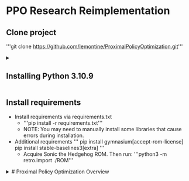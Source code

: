 # PPO Research Reimplementation

## Clone project
'''git clone https://github.com/Iemontine/ProximalPolicyOptimization.git'''

<details>
	<summary><h2>Installing Python 3.10.9</h2></summary>
	<h3>On Ubuntu 22.04</h3>
	'''bash
	sudo apt update
	sudo apt upgrade
	sudo apt install build-essential zlib1g-dev libncurses5-dev libgdbm-dev libnss3-dev libssl-dev libreadline-dev libffi-dev libsqlite3-dev wget libbz2-dev
	wget https://www.python.org/ftp/python/3.10.9/Python-3.10.9.tgz
	tar -xf Python-3.10.9.tgz
	cd Python-3.10.9
	./configure --enable-optimizations
	make -j$(nproc)
	sudo make altinstall
	'''
	<h3>On Windows/Mac</h3>
	* Download from https://www.python.org/downloads/release/python-3109/
	
	## Virtual Environment
	### Option 1: VSC builtin
	* Create a VSC virtual environment with Ctrl + Shift + P -> Python: Create Environment
	* Select Python 3.10.9
	### Option 2: Run the following commands
	* Create the virtual environment: '''python -m venv .venv'''
	* Activate the virtual environment
		* On Windows: '''.\myenv\Scripts\activate'''
		* On Mac: '''source myenv/bin/activate'''
</details>

## Install requirements
* Install requirements via requirements.txt
	* '''pip install -r requirements.txt'''
	* NOTE: You may need to manually install some libraries that cause errors during installation.
* Additional requirements
	'''
	pip install gymnasium[accept-rom-license]
	pip install stable-baselines3[extra]
	'''
	* Acquire Sonic the Hedgehog ROM. Then run: '''python3 -m retro.import ./ROM'''

<details>
<summary># Proximal Policy Optimization Overview</summary>
	- rl algo using a on-policy method
	- on-policy method means the algo learns a policy to make decsions in the environment
## How it works at a high level
	- first collect trajectories
		- agent takes an action, environment returns a trajectory (state, action, reward, next_state)
	- next compute advantage estimates
		- advantage function computes how much better an action is compared to the average action at that state
		- PPO uses Genralized Advantage Estimation (GAE)
	- next update the policy
		- PPO uses a special objective function (to prevent the policy from updating too much in on episode, ensuring stability)
		- implemented by adding a penalty to the objective function if the new policy deviates too much from the original policy
	- iterate!
## Whats good about PPO
	- the objective function used for policy updates
	- uses a "clipped" verions of the policy ratio, adding a penalty if the new policy deviates too much
	- this ensures stability and effcient learning
## Actor-Critic
	- an actor controls how the agent behaves
	- a critic measures how good the action taken is
## Training Stability
	- use a ratio that indicates the difference between out current and old policy is not too big
	- clip this ration between [1 - epsilon, 1 + epsilon]
## The Intuition
	- to limit policy changes, which imporoves training stability
	- in other words we want avoid having too large of a policy update
		- smaller updates are more likely to converge to an optimal solution
		- too big of a step can result in a long time of having no possibilty to recover
	- therefore we update policy conservatively
	- the clip ratio removes the incentive for the current policy to go too fart from the old one
## Clipped Surrogate Objective Function
	- the ratio function
	- r(theta) = probability(action | state) / probability_old(action | state)
		- r(theta) > 1, the action at that state is more likely in the current policy than the old one
		- r(theta) < 1, the action at that state is less likely in the current policy than the old one
	- A is the advantage
		- A > 0, this action is better than the other cation possible at that state
	- min(r(theta) * A) - the unclipped part
	- clip(r(theta), 1 - epsilon, 1 + epsilon) * A
		- PPO clip probability ratio in the objective function
	- min(r(theta) * A, clip(r(theta), 1 - epsilon, 1 + epsilon) * A)
	- we take the min of the unclipped and clipped objective function

	- So we update our policy only if:
	- Our ratio is in the range
		- [1−ϵ,1+ϵ]
	- Our ratio is outside the range, but the advantage leads to getting closer to the range
		- Being below the ratio but the advantage is > 0
		- Being above the ratio but the advantage is < 0
</details>
